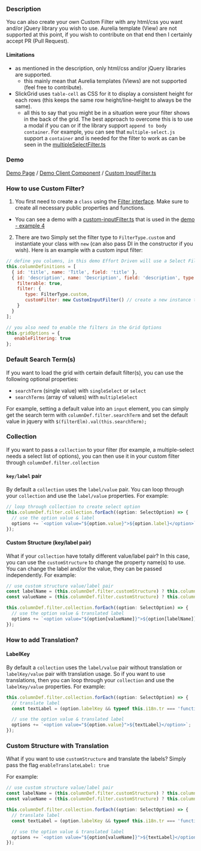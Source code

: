 ### Description
You can also create your own Custom Filter with any html/css you want and/or jQuery library you wish to use. Aurelia template (View) are not supported at this point, if you wish to contribute on that end then I certainly accept PR (Pull Request). 

#### Limitations
- as mentioned in the description, only html/css and/or jQuery libraries are supported.
  - this mainly mean that Aurelia templates (Views) are not supported (feel free to contribute).
- SlickGrid uses `table-cell` as CSS for it to display a consistent height for each rows (this keeps the same row height/line-height to always be the same). 
  - all this to say that you might be in a situation were your filter shows in the back of the grid. The best approach to overcome this is to use a modal if you can or if the library support `append to body container`. For example, you can see that `multiple-select.js` support a `container` and is needed for the filter to work as can be seen in the [multipleSelectFilter.ts](https://github.com/ghiscoding/aurelia-slickgrid/blob/master/aurelia-slickgrid/src/aurelia-slickgrid/filters/multipleSelectFilter.ts#L26)

### Demo
[Demo Page](https://ghiscoding.github.io/aurelia-slickgrid/#/slickgrid/example4) / [Demo Client Component](https://github.com/ghiscoding/aurelia-slickgrid/blob/master/aurelia-slickgrid/src/examples/slickgrid/example4.ts) / [Custom InputFilter.ts](https://github.com/ghiscoding/aurelia-slickgrid/blob/master/aurelia-slickgrid/src/examples/slickgrid/custom-inputFilter.ts)

### How to use Custom Filter?
1. You first need to create a `class` using the [Filter interface](https://github.com/ghiscoding/aurelia-slickgrid/blob/master/aurelia-slickgrid/src/aurelia-slickgrid/models/filter.interface.ts). Make sure to create all necessary public properties and functions. 
 - You can see a demo with a [custom-inputFilter.ts](https://github.com/ghiscoding/aurelia-slickgrid/blob/master/aurelia-slickgrid/src/examples/slickgrid/custom-inputFilter.ts) that is used in the [demo - example 4](https://ghiscoding.github.io/aurelia-slickgrid/#/slickgrid/example4)
2. There are two Simply set the filter type to `FilterType.custom` and instantiate your class with `new` (can also pass DI in the constructor if you wish). Here is an example with a custom input filter: 
```javascript 
// define you columns, in this demo Effort Driven will use a Select Filter
this.columnDefinitions = [      
  { id: 'title', name: 'Title', field: 'title' },
  { id: 'description', name: 'Description', field: 'description', type: FieldType.string,
    filterable: true, 
    filter: {
       type: FilterType.custom,
       customFilter: new CustomInputFilter() // create a new instance to make each Filter independent from each other
    }
  }
];

// you also need to enable the filters in the Grid Options
this.gridOptions = {
   enableFiltering: true
};
```

### Default Search Term(s)
If you want to load the grid with certain default filter(s), you can use the following optional properties:
- `searchTerm` (single value) with `singleSelect` or `select`
- `searchTerms` (array of values) with `multipleSelect`

For example, setting a default value into an `input` element, you can simply get the search term with `columnDef.filter.searchTerm` and set the default value in jquery with `$(filterElm).val(this.searchTerm);`

### Collection 
If you want to pass a `collection` to your filter (for example, a multiple-select needs a select list of options), you can then use it in your custom filter through `columnDef.filter.collection`

#### `key/label` pair
By default a `collection` uses the `label/value` pair. You can loop through your `collection` and use the `label/value` properties. For example:
```javascript
// loop through collection to create select option
this.columnDef.filter.collection.forEach((option: SelectOption) => {
  // use the option value & label
  options += `<option value="${option.value}">${option.label}</option>`;
});
```

#### Custom Structure (key/label pair)
What if your `collection` have totally different value/label pair? In this case, you can use the `customStructure` to change the property name(s) to use. You can change the label and/or the value, they can be passed independently. 
For example:
```javascript
// use custom structure value/label pair
const labelName = (this.columnDef.filter.customStructure) ? this.columnDef.filter.customStructure.label : 'label';
const valueName = (this.columnDef.filter.customStructure) ? this.columnDef.filter.customStructure.value : 'value';

this.columnDef.filter.collection.forEach((option: SelectOption) => {
  // use the option value & translated label
  options += `<option value="${option[valueName]}">${option[labelName]}</option>`;
});
```

### How to add Translation?

#### LabelKey
By default a `collection` uses the `label/value` pair without translation or `labelKey/value` pair with translation usage. So if you want to use translations, then you can loop through your `collection` and use the `labelKey/value` properties. For example:
```javascript
this.columnDef.filter.collection.forEach((option: SelectOption) => {
  // translate label      
  const textLabel = (option.labelKey && typeof this.i18n.tr === 'function') ? this.i18n.tr(option.labelKey || ' ') : option.labelKey;

  // use the option value & translated label
  options += `<option value="${option.value}">${textLabel}</option>`;
});
```

### Custom Structure with Translation
What if you want to use `customStructure` and translate the labels? Simply pass the flag `enableTranslateLabel: true`

For example:
```javascript
// use custom structure value/label pair
const labelName = (this.columnDef.filter.customStructure) ? this.columnDef.filter.customStructure.label : 'label';
const valueName = (this.columnDef.filter.customStructure) ? this.columnDef.filter.customStructure.value : 'value';

this.columnDef.filter.collection.forEach((option: SelectOption) => {
  // translate label      
  const textLabel = (option.labelKey && typeof this.i18n.tr === 'function') ? this.i18n.tr(option[labelName] || ' ') : option[labelName];

  // use the option value & translated label
  options += `<option value="${option[valueName]}">${textLabel}</option>`;
});
```
